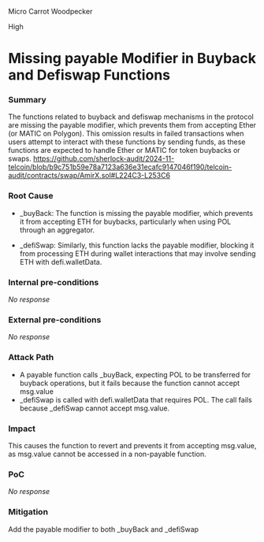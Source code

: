 Micro Carrot Woodpecker

High

# Missing payable Modifier in Buyback and Defiswap Functions

### Summary

The functions related to buyback and defiswap mechanisms in the protocol are missing the payable modifier, which prevents them from accepting Ether (or MATIC on Polygon). This omission results in failed transactions when users attempt to interact with these functions by sending funds, as these functions are expected to handle Ether or MATIC for token buybacks or swaps.
https://github.com/sherlock-audit/2024-11-telcoin/blob/b9c751b59e78a7123a636e31ecafc9147046f190/telcoin-audit/contracts/swap/AmirX.sol#L224C3-L253C6

### Root Cause

- _buyBack: The function is missing the payable modifier, which prevents it from accepting ETH for buybacks, particularly when using POL through an aggregator.

- _defiSwap: Similarly, this function lacks the payable modifier, blocking it from processing ETH during wallet interactions that may involve sending ETH with defi.walletData.

### Internal pre-conditions

_No response_

### External pre-conditions

_No response_

### Attack Path

- A payable function calls _buyBack, expecting POL to be transferred for buyback operations, but it fails because the function cannot accept msg.value
- _defiSwap is called with defi.walletData that requires POL. The call fails because _defiSwap cannot accept msg.value.

### Impact

This causes the function to revert and prevents it from accepting msg.value, as msg.value cannot be accessed in a non-payable function.

### PoC

_No response_

### Mitigation

Add the payable modifier to both _buyBack and _defiSwap 